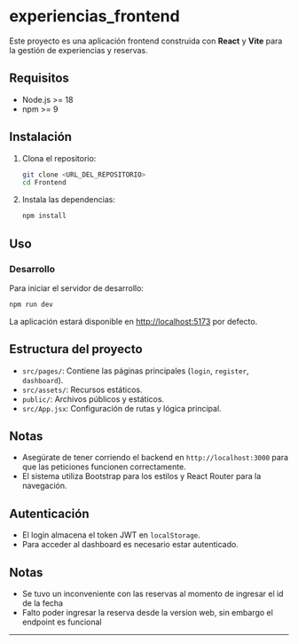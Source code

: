 # experiencias_frontend

Este proyecto es una aplicación frontend construida con **React** y **Vite** para la gestión de experiencias y reservas.

## Requisitos

- Node.js >= 18
- npm >= 9

## Instalación

1. Clona el repositorio:
   ```sh
   git clone <URL_DEL_REPOSITORIO>
   cd Frontend
   ```

2. Instala las dependencias:
   ```sh
   npm install
   ```

## Uso

### Desarrollo

Para iniciar el servidor de desarrollo:

```sh
npm run dev
```

La aplicación estará disponible en [http://localhost:5173](http://localhost:5173) por defecto.

## Estructura del proyecto

- `src/pages/`: Contiene las páginas principales (`login`, `register`, `dashboard`).
- `src/assets/`: Recursos estáticos.
- `public/`: Archivos públicos y estáticos.
- `src/App.jsx`: Configuración de rutas y lógica principal.

## Notas

- Asegúrate de tener corriendo el backend en `http://localhost:3000` para que las peticiones funcionen correctamente.
- El sistema utiliza Bootstrap para los estilos y React Router para la navegación.

## Autenticación

- El login almacena el token JWT en `localStorage`.
- Para acceder al dashboard es necesario estar autenticado.

## Notas
- Se tuvo un inconveniente con las reservas al momento de ingresar el id de la fecha
- Falto poder ingresar la reserva desde la version web, sin embargo el endpoint es funcional

---